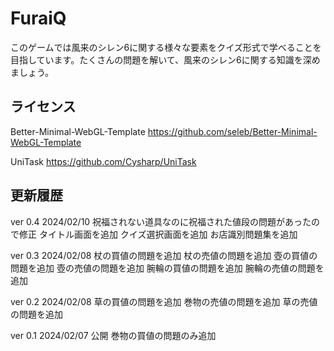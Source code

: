 # FuraiQ

このゲームでは風来のシレン6に関する様々な要素をクイズ形式で学べることを目指しています。たくさんの問題を解いて、風来のシレン6に関する知識を深めましょう。

ライセンス
----------
Better-Minimal-WebGL-Template
https://github.com/seleb/Better-Minimal-WebGL-Template

UniTask
https://github.com/Cysharp/UniTask


更新履歴
----------
ver 0.4 2024/02/10
祝福されない道具なのに祝福された値段の問題があったので修正
タイトル画面を追加
クイズ選択画面を追加
お店識別問題集を追加

ver 0.3 2024/02/08
杖の買値の問題を追加
杖の売値の問題を追加
壺の買値の問題を追加
壺の売値の問題を追加
腕輪の買値の問題を追加
腕輪の売値の問題を追加

ver 0.2 2024/02/08
草の買値の問題を追加
巻物の売値の問題を追加
草の売値の問題を追加

ver 0.1 2024/02/07
公開
巻物の買値の問題のみ追加
